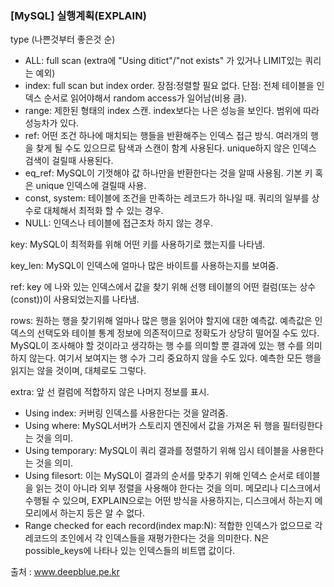### [MySQL] 실행계획(EXPLAIN)

type (나쁜것부터 좋은것 순)
- ALL: full scan (extra에 "Using ditict"/"not exists" 가 있거나 LIMIT있는 쿼리는 예외)
- index: full scan but index order.
         장점:정렬할 필요 없다.
         단점: 전체 테이블을 인덱스 순서로 읽어야해서 random access가 일어남(비용 큼).
- range: 제한된 형태의 index 스캔. index보다는 나은 성능을 보인다. 범위에 따라 성능차가 있다.
- ref: 어떤 조건 하나에 매치되는 행들을 반환해주는 인덱스 접근 방식. 여러개의 행을 찾게 될 수도 있으므로 탐색과 스캔이 함계 사용된다. unique하지 않은 인덱스 검색이 걸릴때 사용된다.
- eq_ref: MySQL이 기껏해야 값 하나만을 반환한다는 것을 알때 사용됨. 기본 키 혹은 unique 인덱스에 걸릴때 사용.
- const, system: 테이블에 조건을 만족하는 레코드가 하나일 때. 쿼리의 일부를 상수로 대체해서 최적화 할 수 있는 경우.
- NULL: 인덱스나 테이블에 접근조차 하지 않는 경우.

key: MySQL이 최적화를 위해 어떤 키를 사용하기로 했는지를 나타냄.

key_len: MySQL이 인덱스에 얼마나 많은 바이트를 사용하는지를 보여줌.

ref: key 에 나와 있는 인덱스에서 값을 찾기 위해 선행 테이블의 어떤 컬럼(또는 상수(const))이 사용되었는지를 나타냄.

rows: 원하는 행을 찾기위해 얼마나 많은 행을 읽어야 할지에 대한 예측값. 예측값은 인덱스의 선택도와 테이블 통계 정보에 의존적이므로 정확도가 상당히 떨어질 수도 있다.
      MySQL이 조사해야 할 것이라고 생각하는 행 수를 의미할 뿐 결과에 있는 행 수를 의미하지 않는다. 여기서 보여지는 행 수가 그리 중요하지 않을 수도 있다. 예측한 모든 행을 읽지는 않을 것이며, 대체로도 그렇다.

extra: 앞 선 컬럼에 적합하지 않은 나머지 정보를 표시.
- Using index: 커버링 인덱스를 사용한다는 것을 알려줌.
- Using where: MySQL서버가 스토리지 엔진에서 값을 가져온 뒤 행을 필터링한다는 것을 의미.
- Using temporary: MySQL이 쿼리 결과를 정렬하기 위해 임시 테이블을 사용한다는 것을 의미.
- Using filesort: 이는 MySQL이 결과의 순서를 맞추기 위해 인덱스 순서로 테이블을 읽는 것이 아니라 외부 정렬을 사용해야 한다는 것을 의미. 메모리나 디스크에서 수행될 수 있으며, EXPLAIN으로는 어떤 방식을 사용하지는, 디스크에서 하는지 메모리에서 하는지 등은 알 수 없다.
- Range checked for each record(index map:N): 적합한 인덱스가 없으므로 각 레코드의 조인에서 각 인덱스들을 재평가한다는 것을 의미한다. N은 possible_keys에 나타나 있는 인덱스들의 비트맵 값이다.

출처 : www.deepblue.pe.kr
